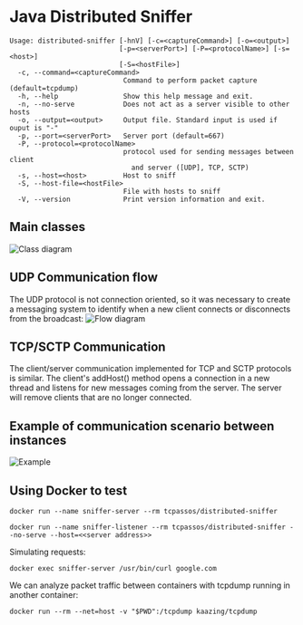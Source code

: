 # Java Distributed Sniffer
```console
Usage: distributed-sniffer [-hnV] [-c=<captureCommand>] [-o=<output>]
                           [-p=<serverPort>] [-P=<protocolName>] [-s=<host>]
                           [-S=<hostFile>]
  -c, --command=<captureCommand>
                            Command to perform packet capture (default=tcpdump)
  -h, --help                Show this help message and exit.
  -n, --no-serve            Does not act as a server visible to other hosts
  -o, --output=<output>     Output file. Standard input is used if ouput is "-"
  -p, --port=<serverPort>   Server port (default=667)
  -P, --protocol=<protocolName>
                            protocol used for sending messages between client
                              and server ([UDP], TCP, SCTP)
  -s, --host=<host>         Host to sniff
  -S, --host-file=<hostFile>
                            File with hosts to sniff
  -V, --version             Print version information and exit.
```
## Main classes
![Class diagram](https://i.imgur.com/RG09Dtf.png)

## UDP Communication flow
The UDP protocol is not connection oriented, so it was necessary to create a messaging system to identify when a new client connects or disconnects from the broadcast:
![Flow diagram](https://i.imgur.com/yTjoTbD.png)

## TCP/SCTP Communication
The client/server communication implemented for TCP and SCTP protocols is similar. The client's addHost() method opens a connection in a new thread and listens for new messages coming from the server. The server will remove clients that are no longer connected.

## Example of communication scenario between instances
![Example](https://i.imgur.com/NdL914m.png)

## Using Docker to test
```console
docker run --name sniffer-server --rm tcpassos/distributed-sniffer
```
```console
docker run --name sniffer-listener --rm tcpassos/distributed-sniffer --no-serve --host=<<server address>>
```
Simulating requests:
```console
docker exec sniffer-server /usr/bin/curl google.com
```
We can analyze packet traffic between containers with tcpdump running in another container:
```console
docker run --rm --net=host -v "$PWD":/tcpdump kaazing/tcpdump
```
